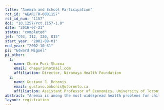 ```yaml
---
title: "Anemia and School Participation"
rct_id: "AEARCTR-0001157"
rct_id_num: "1157"
doi: "10.1257/rct.1157-1.0"
date: "2016-07-21"
status: "completed"
jel: "C93, I12, I20, O15"
start_year: "2001-09-01"
end_year: "2002-10-31"
pi: "Edward Miguel"
pi_other:
  1:
    name: Charu Puri-Sharma
    email: chapuri@hotmail.com
    affiliation: Director, Niramaya Health Foundation
  2:
    name: Gustavo J. Bobonis
    email: gustavo.bobonis@utoronto.ca
    affiliation: Assistant Professor of Economics, University of Toronto
abstract: "Anemia is among the most widespread health problems for children in developing countries. This paper evaluates the impact of a randomized health intervention delivering iron supplementation and deworming drugs to Indian preschool children. At baseline, 69 percent were anemic and 30 percent had intestinal worm infections. Weight increased among assisted children, and preschool-participation rates rose by 5.8 percentage points, reducing absenteeism by one-fifth. Gains were especially pronounced for those most likely to be anemic at baseline. Results contribute to a growing view that school-based health programs are an effective way of promoting school attendance in less developed countries."
layout: registration
---
```



